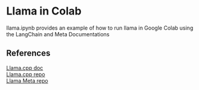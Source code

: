 # Llama in Colab

llama.ipynb provides an example of how to run llama in Google Colab using the LangChain and Meta Documentations

## References 

<a href="https://python.langchain.com/docs/integrations/llms/llamacpp" target="_blank">Llama.cpp doc</a><br/>
<a href="https://github.com/ggerganov/llama.cpp" target="_blank">Llama.cpp repo</a><br/>
<a href="https://github.com/facebookresearch/llama" target="_blank">Llama Meta repo</a><br/>
